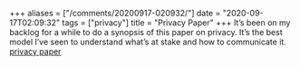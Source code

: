 +++
aliases = ["/comments/20200917-020932/"]
date = "2020-09-17T02:09:32"
tags = ["privacy"]
title = "Privacy Paper"
+++
It’s been on my backlog for a while to do a synopsis of this paper on privacy. It’s the best model I’ve seen to understand what’s at stake and how to communicate it. [privacy paper](https://papers.ssrn.com/sol3/papers.cfm?abstract_id=667622)

